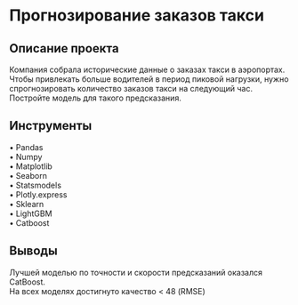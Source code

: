# Прогнозирование заказов такси

## Описание проекта  
Компания собрала исторические данные о заказах такси в аэропортах. Чтобы привлекать больше водителей в период пиковой нагрузки, нужно спрогнозировать количество заказов такси на следующий час. Постройте модель для такого предсказания.

## Инструменты  
• Pandas  
• Numpy  
• Matplotlib  
• Seaborn  
• Statsmodels  
• Plotly.express  
• Sklearn  
• LightGBM  
• Catboost  

## Выводы  
Лучшей моделью по точности и скорости предсказаний оказался CatBoost.  
На всех моделях достигнуто качество < 48 (RMSE)
